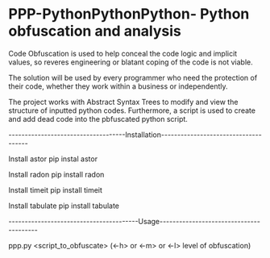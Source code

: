 # PPP-PythonPythonPython- Python obfuscation and analysis

Code Obfuscation is used to help conceal the code logic and implicit values, so reveres engineering or blatant coping of the code is not viable.

The solution will be used by every programmer who need the protection of their code, whether they work within a business or independently.

The project works with Abstract Syntax Trees to modify and view the structure of inputted python codes. Furthermore, a script is used to create and add dead code into the pbfuscated python script.

------------------------------------Installation-------------------------------------

Install astor
pip instal astor

Install radon
pip install radon

Install timeit
pip install timeit

Install tabulate
pip install tabulate


----------------------------------------Usage----------------------------------------

ppp.py <script_to_obfuscate> (<-h> or <-m> or <-l> level of obfuscation)
